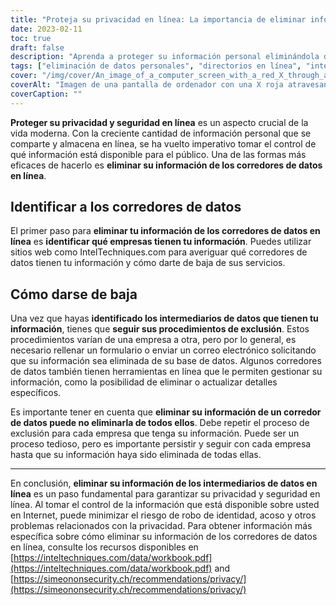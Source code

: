 ```yaml
---
title: "Proteja su privacidad en línea: La importancia de eliminar información de los intermediarios de datos"
date: 2023-02-11
toc: true
draft: false
description: "Aprenda a proteger su información personal eliminándola de directorios en línea y corredores de datos con esta completa guía."
tags: ["eliminación de datos personales", "directorios en línea", "intermediarios de datos", "protección de la intimidad", "guía completa", "eliminar información personal", "privacidad en línea", "privacidad en internet", "privacidad en línea", "intermediarios de datos", "eliminar información", "IntelTécnicas", "SimeonOnSecurity", "seguridad en línea", "protección de la intimidad", "proteger la privacidad en línea"]
cover: "/img/cover/An_image_of_a_computer_screen_with_a_red_X_through_a_list.png"
coverAlt: "Imagen de una pantalla de ordenador con una X roja atravesando una lista de información personal, como nombre, dirección y número de teléfono, que simboliza la eliminación de datos personales de los directorios en línea."
coverCaption: ""
---
```


**Proteger su privacidad y seguridad en línea** es un aspecto crucial de la vida moderna. Con la creciente cantidad de información personal que se comparte y almacena en línea, se ha vuelto imperativo tomar el control de qué información está disponible para el público. Una de las formas más eficaces de hacerlo es **eliminar su información de los corredores de datos en línea**.

## Identificar a los corredores de datos

El primer paso para **eliminar tu información de los corredores de datos en línea** es **identificar qué empresas tienen tu información**. Puedes utilizar sitios web como IntelTechniques.com para averiguar qué corredores de datos tienen tu información y cómo darte de baja de sus servicios.

## Cómo darse de baja

Una vez que hayas **identificado los intermediarios de datos que tienen tu información**, tienes que **seguir sus procedimientos de exclusión**. Estos procedimientos varían de una empresa a otra, pero por lo general, es necesario rellenar un formulario o enviar un correo electrónico solicitando que su información sea eliminada de su base de datos. Algunos corredores de datos también tienen herramientas en línea que le permiten gestionar su información, como la posibilidad de eliminar o actualizar detalles específicos.

Es importante tener en cuenta que **eliminar su información de un corredor de datos puede no eliminarla de todos ellos**. Debe repetir el proceso de exclusión para cada empresa que tenga su información. Puede ser un proceso tedioso, pero es importante persistir y seguir con cada empresa hasta que su información haya sido eliminada de todas ellas.

_________________________

En conclusión, **eliminar su información de los intermediarios de datos en línea** es un paso fundamental para garantizar su privacidad y seguridad en línea. Al tomar el control de la información que está disponible sobre usted en Internet, puede minimizar el riesgo de robo de identidad, acoso y otros problemas relacionados con la privacidad. Para obtener información más específica sobre cómo eliminar su información de los corredores de datos en línea, consulte los recursos disponibles en [https://inteltechniques.com/data/workbook.pdf](https://inteltechniques.com/data/workbook.pdf) and [https://simeononsecurity.ch/recommendations/privacy/](https://simeononsecurity.ch/recommendations/privacy/)


